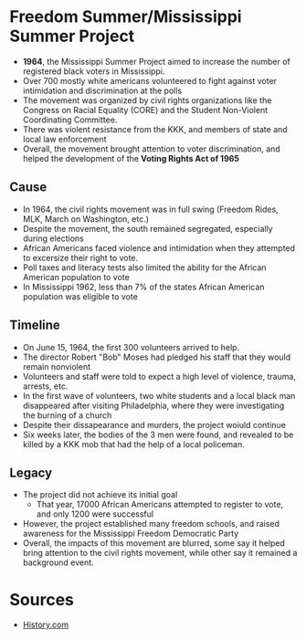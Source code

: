 # Freedom Summer/Mississippi Summer Project

- **1964**, the Mississippi Summer Project aimed to increase the number of registered black voters in Mississippi.
- Over 700 mostly white americans volunteered to fight against voter intimidation and discrimination at the polls
- The movement was organized by civil rights organizations like the Congress on Racial Equality (CORE) and the Student Non-Violent Coordinating Committee.
- There was violent resistance from the KKK, and members of state and local law enforcement
- Overall, the movement brought attention to voter discrimination, and helped the development of the **Voting Rights Act of 1965**


## Cause
- In 1964, the civil rights movement was in full swing (Freedom Rides, MLK, March on Washington, etc.)
- Despite the movement, the south remained segregated, especially during elections
- African Americans faced violence and intimidation when they attempted to excersize their right to vote.
- Poll taxes and literacy tests also limited the ability for the African American population to vote
- In Mississippi 1962, less than 7% of the states African American population was eligible to vote

## Timeline
- On June 15, 1964, the first 300 volunteers arrived to help.
- The director Robert "Bob" Moses had pledged his staff that they would remain nonviolent
- Volunteers and staff were told to expect a high level of violence, trauma, arrests, etc.
- In the first wave of volunteers, two white students and a local black man disappeared after visiting Philadelphia, where they were investigating the burning of a church
- Despite their dissapearance and murders, the project woiuld continue
- Six weeks later, the bodies of the 3 men were found, and revealed to be killed by a KKK mob that had the help of a local policeman.

## Legacy
- The project did not achieve its initial goal
	- That year, 17000 African Americans attempted to register to vote, and only 1200 were successful
- However, the project established many freedom schools, and raised awareness for the Mississippi Freedom Democratic Party
- Overall, the impacts of this movement are blurred, some say it helped bring attention to the civil rights movement, while other say it remained a background event.

# Sources
- [History.com](https://www.history.com/topics/black-history/freedom-summer)